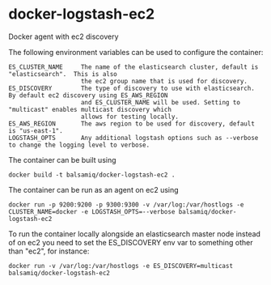 docker-logstash-ec2
===================

Docker agent with ec2 discovery

The following environment variables can be used to configure the container:

    ES_CLUSTER_NAME     The name of the elasticsearch cluster, default is "elasticsearch".  This is also
                        the ec2 group name that is used for discovery.
    ES_DISCOVERY        The type of discovery to use with elasticsearch. By default ec2 discovery using ES_AWS_REGION 
                        and ES_CLUSTER_NAME will be used. Setting to "multicast" enables multicast discovery which
                        allows for testing locally.
    ES_AWS_REGION       The aws region to be used for discovery, default is "us-east-1".
    LOGSTASH_OPTS       Any additional logstash options such as --verbose to change the logging level to verbose.

The container can be built using

    docker build -t balsamiq/docker-logstash-ec2 .

The container can be run as an agent on ec2 using

    docker run -p 9200:9200 -p 9300:9300 -v /var/log:/var/hostlogs -e CLUSTER_NAME=docker -e LOGSTASH_OPTS=--verbose balsamiq/docker-logstash-ec2

To run the container locally alongside an elasticsearch master node instead of on ec2 you need to set the ES_DISCOVERY env var to something other
than "ec2", for instance:

    docker run -v /var/log:/var/hostlogs -e ES_DISCOVERY=multicast balsamiq/docker-logstash-ec2
